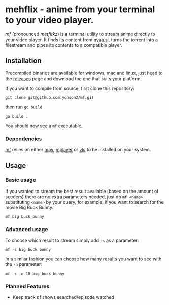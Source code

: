 # mehflix - anime from your terminal to your video player.

_mf_ (pronounced _meɪflɪkz_) is a terminal utility to stream anime directly to your video player. It finds its content from [nyaa.si](https://nyaa.si), turns the torrent into a filestream and pipes its contents to a compatible player.

## Installation

Precompiled binaries are available for windows, mac and linux, just head to the [releases](https://github.com/yonson2/mf/releases) page and download the one that suits your platform.

If you want to compile from source, first clone this repository:

```
git clone git@github.com:yonson2/mf.git
```

then run `go build`

```
go build .
```

You should now see a `mf` executable.


### Dependencies

[mf](https://github.com/yonson2/mf) relies on either [mpv](https://mpv.io), [mplayer](http://www.mplayerhq.hu) or [vlc](https://www.videolan.org) to be installed on your system.

## Usage

### Basic usage

If you wanted to stream the best result available (based on the amount of seeders) there are no extra parameters needed, just do `mf <name>` substituting `<name>` by your query, for example, if you want to search for the movie Big Buck Bunny:

```
mf big buck bunny
```

### Advanced usage

To choose which result to stream simply add `-s` as a parameter:

```
mf -s big buck bunny
```

In a similar fashion you can choose how many results you want to see with the `-n` parameter:

```
mf -s -n 10 big buck bunny
```

### Planned Features
 - Keep track of shows searched/episode watched

